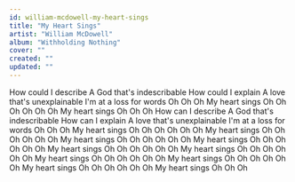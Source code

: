 ```yaml
---
id: william-mcdowell-my-heart-sings
title: "My Heart Sings"
artist: "William McDowell"
album: "Withholding Nothing"
cover: ""
created: ""
updated: ""
---
```


How could I describe
A God that's indescribable
How could I explain
A love that's unexplainable
I'm at a loss for words
Oh Oh Oh
My heart sings
Oh Oh Oh
Oh Oh Oh
My heart sings
Oh Oh Oh
How can I describe
A God that's indescribable
How can I explain
A love that's unexplainable
I'm at a loss for words
Oh Oh Oh
My heart sings
Oh Oh Oh
Oh Oh Oh
My heart sings
Oh Oh Oh
Oh Oh Oh
My heart sings
Oh Oh Oh
Oh Oh Oh
My heart sings
Oh Oh Oh
Oh Oh Oh
My heart sings
Oh Oh Oh
Oh Oh Oh
My heart sings
Oh Oh Oh
Oh Oh Oh
My heart sings
Oh Oh Oh
Oh Oh Oh
My heart sings
Oh Oh Oh
Oh Oh Oh
My heart sings
Oh Oh Oh
Oh Oh Oh
My heart sings
Oh Oh Oh